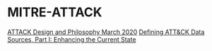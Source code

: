 # MITRE-ATTACK
[ATTACK Design and Philosophy March 2020](https://kooroshrz.github.io/MITRE-ATTACK/ATTACK_Design_and_Philosophy_March_2020/)
[Defining ATT&CK Data Sources, Part I: Enhancing the Current State](https://kooroshrz.github.io/MITRE-ATTACK/Defining_Data_Sources_Part_I)
